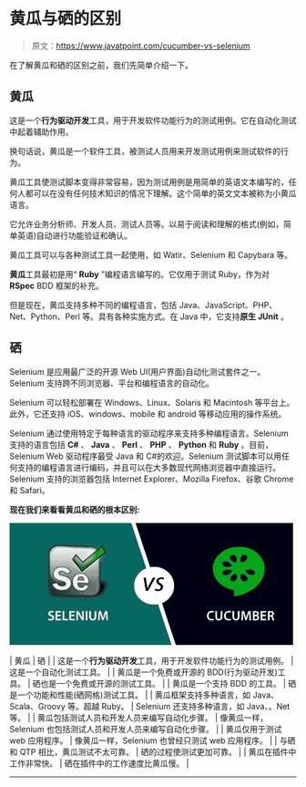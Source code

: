 # 黄瓜与硒的区别

> 原文：<https://www.javatpoint.com/cucumber-vs-selenium>

在了解黄瓜和硒的区别之前，我们先简单介绍一下。

## 黄瓜

这是一个**行为驱动开发**工具，用于开发软件功能行为的测试用例。它在自动化测试中起着辅助作用。

换句话说，黄瓜是一个软件工具，被测试人员用来开发测试用例来测试软件的行为。

黄瓜工具使测试脚本变得非常容易，因为测试用例是用简单的英语文本编写的，任何人都可以在没有任何技术知识的情况下理解。这个简单的英文文本被称为小黄瓜语言。

它允许业务分析师、开发人员、测试人员等。以易于阅读和理解的格式(例如，简单英语)自动进行功能验证和确认。

黄瓜工具可以与各种测试工具一起使用，如 Watir、Selenium 和 Capybara 等。

**黄瓜**工具最初是用“ **Ruby** ”编程语言编写的。它仅用于测试 Ruby，作为对 **RSpec** BDD 框架的补充。

但是现在，黄瓜支持多种不同的编程语言，包括 Java、JavaScript、PHP、Net、Python、Perl 等。具有各种实施方式。在 Java 中，它支持**原生 JUnit** 。

## 硒

Selenium 是应用最广泛的开源 Web UI(用户界面)自动化测试套件之一。Selenium 支持跨不同浏览器、平台和编程语言的自动化。

Selenium 可以轻松部署在 Windows、Linux、Solaris 和 Macintosh 等平台上。此外，它还支持 iOS、windows、mobile 和 android 等移动应用的操作系统。

Selenium 通过使用特定于每种语言的驱动程序来支持多种编程语言。Selenium 支持的语言包括 **C#** 、 **Java** 、 **Perl** 、 **PHP** 、 **Python** 和 **Ruby** 。目前，Selenium Web 驱动程序最受 Java 和 C#的欢迎。Selenium 测试脚本可以用任何支持的编程语言进行编码，并且可以在大多数现代网络浏览器中直接运行。Selenium 支持的浏览器包括 Internet Explorer、Mozilla Firefox、谷歌 Chrome 和 Safari。

**现在我们来看看黄瓜和硒的根本区别:**

![Cucumber vs Selenium](img/54e1ef9b46225ae4f9bcb3a7c6f1c5cd.png)

| 黄瓜 | 硒 |
| 这是一个**行为驱动开发**工具，用于开发软件功能行为的测试用例。 | 这是一个自动化测试工具。 |
| 黄瓜是一个免费或开源的 BDD(行为驱动开发)工具。 | 硒也是一个免费或开源的测试工具。 |
| 黄瓜是一个支持 BDD 的工具。 | 硒是一个功能和性能(硒网格)测试工具。 |
| 黄瓜框架支持多种语言，如 Java、Scala、Groovy 等。超越 Ruby。 | Selenium 还支持多种语言，如 Java、。Net 等。 |
| 黄瓜包括测试人员和开发人员来编写自动化步骤。 | 像黄瓜一样，Selenium 也包括测试人员和开发人员来编写自动化步骤。 |
| 黄瓜仅用于测试 web 应用程序。 | 像黄瓜一样，Selenium 也曾经只测试 web 应用程序。 |
| 与硒和 QTP 相比，黄瓜测试不太可靠。 | 硒的过程使测试更加可靠。 |
| 黄瓜在插件中工作非常快。 | 硒在插件中的工作速度比黄瓜慢。 |

* * *